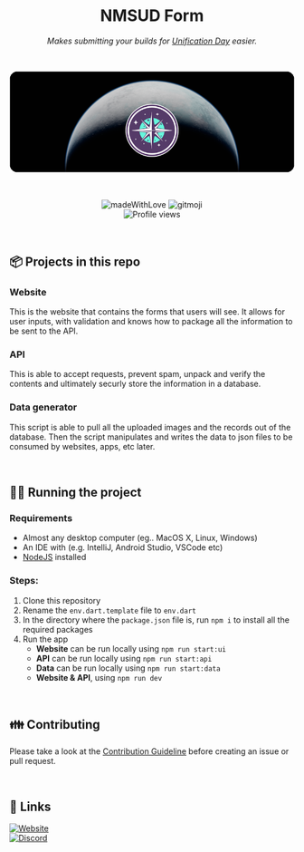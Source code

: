 <div align="center">
  
  # NMSUD Form
  _Makes submitting your builds for [Unification Day][nmsudWebsite] easier._
  
  <br />  
  
  ![header](https://github.com/NMSUD/.github/blob/main/img/banner.png?raw=true) 
  
  <br />
  
  ![madeWithLove](https://github.com/NMSUD/.github/blob/main/badges/made-with-love.svg)
  ![gitmoji](https://github.com/NMSUD/.github/blob/main/badges/gitmoji.svg?raw=true)<br />
  ![Profile views](https://komarev.com/ghpvc/?username=NMSUD&color=green&style=for-the-badge)<br />
  
  <br /> 
</div>

## 📦 Projects in this repo

### Website
This is the website that contains the forms that users will see. It allows for user inputs, with validation and knows how to package all the information to be sent to the API.

### API
This is able to accept requests, prevent spam, unpack and verify the contents and ultimately securly store the information in a database. 

### Data generator
This script is able to pull all the uploaded images and the records out of the database. Then the script manipulates and writes the data to json files to be consumed by websites, apps, etc later.

<br /> 

## 🏃‍♂️ Running the project
  
### Requirements
- Almost any desktop computer (eg.. MacOS X, Linux, Windows)
- An IDE with (e.g. IntelliJ, Android Studio, VSCode etc)
- [NodeJS](https://nodejs.org) installed

### Steps:
1. Clone this repository
2. Rename the `env.dart.template` file to `env.dart`
3. In the directory where the `package.json` file is, run `npm i` to install all the required packages
4. Run the app
    * **Website** can be run locally using `npm run start:ui`
    * **API** can be run locally using `npm run start:api`
    * **Data** can be run locally using `npm run start:data`
    * **Website & API**, using `npm run dev`

<br />

## 👪 Contributing
Please take a look at the [Contribution Guideline](./.github/CONTRIBUTING.md) before creating an issue or pull request.

<br />

## 🔗 Links
[![Website](https://img.shields.io/badge/Website-nmsud.com-blue?color=7986cc&style=for-the-badge)][nmsudWebsite] <br />
[![Discord](https://img.shields.io/badge/Discord-NMSUD-blue?color=5865F2&style=for-the-badge)][discord] <br />

<!-- Links used in the page -->
[nmsudWebsite]: https://nmsud.com
[discord]: https://discord.gg/jQrNeWeTwR